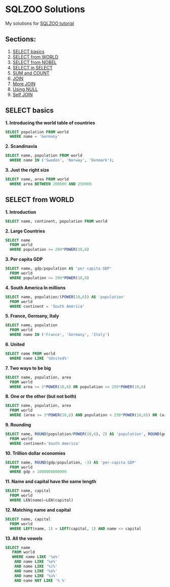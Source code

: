 # SQLZOO Solutions
My solutions for [SQLZOO tutorial](https://sqlzoo.net/) 

## Sections:
1. [SELECT basics](#select-basics)
2. [SELECT from WORLD](#select-from-world)
3. [SELECT from NOBEL](#select-from-nobel)
4. [SELECT in SELECT](#select-in-select)
5. [SUM and COUNT](#sum-and-count)
6. [JOIN](#join)
7. [More JOIN](#more-join)
8. [Using NULL](#using-null)
9. [Self JOIN](#self-join)

## SELECT basics

**1. Introducing the world table of countries**
```sql
SELECT population FROM world
  WHERE name = 'Germany'
```
**2. Scandinavia**
```sql
SELECT name, population FROM world
  WHERE name IN ('Sweden', 'Norway', 'Denmark');
```
**3. Just the right size**
```sql
SELECT name, area FROM world
  WHERE area BETWEEN 200000 AND 250000
```

## SELECT from WORLD
**1. Introduction**
```sql
SELECT name, continent, population FROM world
```
**2. Large Countries**
```sql
SELECT name
  FROM world
  WHERE population >= 200*POWER(10,6)
```
**3. Per capita GDP**
```sql
SELECT name, gdp/population AS 'per capita GDP'
  FROM world
  WHERE population >= 200*POWER(10,6)
```
**4. South America In millions**
```sql
SELECT name, population/(POWER(10,6)) AS 'population'
  FROM world
  WHERE continent = 'South America'
```
**5. France, Germany, Italy**
```sql
SELECT name, population
  FROM world
  WHERE name IN ('France', 'Germany', 'Italy')
```
**6. United**
```sql
SELECT name FROM world
  WHERE name LIKE '%United%'
```
**7. Two ways to be big**
```sql
SELECT name, population, area
  FROM world
  WHERE area >= 3*POWER(10,6) OR population >= 250*POWER(10,6)
```
**8. One or the other (but not both)**
```sql
SELECT name, population, area
  FROM world
  WHERE (area >= 3*POWER(10,6) AND population < 250*POWER(10,6)) OR (area < 3*POWER(10,6) AND population >= 250*POWER(10,6))
```
**9. Rounding**
```sql
SELECT name, ROUND(population/POWER(10,6), 2) AS 'population', ROUND(gdp/POWER(10,9), 2) AS 'gdp'
  FROM world
  WHERE continent='South America'
```
**10. Trillion dollar economies**
```sql
SELECT name, ROUND(gdp/population, -3) AS 'per-capita GDP'
  FROM world
  WHERE gdp > 1000000000000
```
**11. Name and capital have the same length**
```sql
SELECT name, capital
  FROM world
  WHERE LEN(name)=LEN(capital)
```
**12. Matching name and capital**
```sql
SELECT name, capital
  FROM world
  WHERE LEFT(name, 1) = LEFT(capital, 1) AND name <> capital
```
**13. All the vowels**
```sql
SELECT name
   FROM world
   WHERE name LIKE '%a%' 
    AND name LIKE '%e%' 
    AND name LIKE '%i%' 
    AND name LIKE '%o%' 
    AND name LIKE '%u%' 
    AND name NOT LIKE '% %'
```
